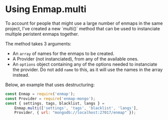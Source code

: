 # Using Enmap.multi

To account for people that might use a large number of enmaps in the same project, I've created a new \`multi\(\)\` method that can be used to instanciate multiple peristent enmaps together.

The method takes 3 arguments:

* An `array`  of names for the enmaps to be created.
* A Provider \(not instanciated\), from any of the available ones.
* An `options` object containing any of the options needed to instanciate the provider. Do not add `name` to this, as it will use the names in the array instead.

Below, an example that uses destructuring:

```javascript
const Enmap = require('enmap');
const Provider = require('enmap-mongo');
const { settings, tags, blacklist, langs } = 
    Enmap.multi(['settings', 'tags', 'blacklist', 'langs'],
    Provider, { url: "mongodb://localhost:27017/enmap" });
```

